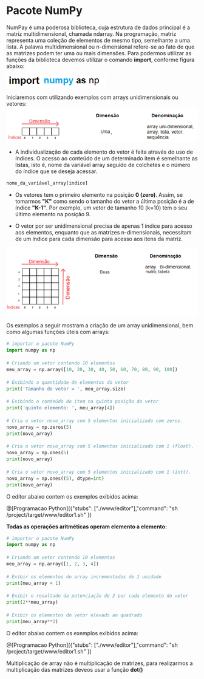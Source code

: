 # Pacote NumPy

NumPay é uma poderosa biblioteca, cuja estrutura de dados principal é a matriz multidimensional, chamada ndarray. Na programação, matriz representa uma coleção de elementos de mesmo tipo, semelhante a uma lista. A palavra multidimensional ou n-dimensional refere-se ao fato de que as matrizes podem ter uma ou mais dimensões. 
Para podermos utilizar as funções da biblioteca devemos utilizar o comando **import**, conforme figura abaixo:

![funcao](/imagens/import_numpy.png)

Iniciaremos com utilizando exemplos com arrays unidimensionais ou vetores:
![funcao](/imagens/vetor.png)

+ A individualização de cada elemento do vetor é feita através do uso de índices. O acesso ao conteúdo de um determinado item é semelhante as listas, isto é, nome da variável array seguido de colchetes e o número do índice que se deseja acessar.
``` python
nome_da_variável_array[indice]
```
+ Os vetores tem o primeiro elemento na posição **0 (zero)**. Assim, se tomarmos **"K"** como sendo o tamanho do vetor a última posição é a de índice **"K-1"**. Por exemplo, um vetor de tamanho 10 (k=10) tem o seu último elemento na posição 9.

+ O vetor por ser unidimensional precisa de apenas 1 índice para acesso aos elementos, enquanto que as matrizes n-dimensionais, necessitam de um índice para cada dimensão para acesso aos itens da matriz.

![funcao](/imagens/array.png)

Os exemplos a seguir mostram  a criação de um array unidimensional, bem como algumas funções úteis com arrays:

``` python
# importar o pacote NumPy
import numpy as np

# Criando um vetor contendo 10 elementos
meu_array = np.array([10, 20, 30, 40, 50, 60, 70, 80, 90, 100])

# Exibindo a quantidade de elementos do vetor
print('Tamanho do vetor = ', meu_array.size)

# Exibindo o conteúdo do item na quinta posição do vetor
print('quinto elemento: ', meu_array[4])

# Cria o vetor novo_array com 5 elementos inicializado com zeros.
novo_array = np.zeros(5)
print(novo_array)

# Cria o vetor novo_array com 5 elementos inicializado com 1 (float).
novo_array = np.ones(5)
print(novo_array)

# Cria o vetor novo_array com 5 elementos inicializado com 1 (intt).
novo_array = np.ones((5), dtype=int)
print(novo_array)
```
O editor abaixo contem os exemplos exibidos acima:

@[Programacao Python]({"stubs": ["./www/editor"],"command": "sh /project/target/www/editor1.sh" })

**Todas as operações aritméticas operam elemento a elemento:**
``` python runnable
# importar o pacote NumPy
import numpy as np

# Criando um vetor contendo 10 elementos
meu_array = np.array([1, 2, 3, 4])

# Exibir os elementos do array incrementados de 1 unidade
print(meu_array + 1)

# Exibir o resultado da potenciação de 2 por cada elemento do vetor
print(2**meu_array)

# Exibir os elementos do vetor elevado ao quadrado
print(meu_array**2)
```
O editor abaixo contem os exemplos exibidos acima:

@[Programacao Python]({"stubs": ["./www/editor"],"command": "sh /project/target/www/editor1.sh" })

Multiplicação de array não é multiplicação de matrizes, para realizarmos a multiplicação das matrizes deveos usar a função **dot()**
